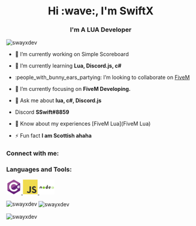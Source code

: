 <h1 align="center">Hi :wave:, I'm SwiftX</h1>
<h3 align="center">I'm A LUA Developer</h3>

<p align="left"> <img src="https://komarev.com/ghpvc/?username=swayxdev&label=Profile%20views&color=0e75b6&style=flat" alt="swayxdev" /> </p>

- :pencil: I’m currently working on Simple Scoreboard

- :seedling: I’m currently learning **Lua, Discord.js, c#**

- :people_with_bunny_ears_partying: I’m looking to collaborate on [FiveM](https://servers.fivem.net/)

- :telescope: I’m currently focusing on **FiveM Developing.**

- :speech_balloon: Ask me about **lua, c#, Discord.js**

- Discord **SSwift#8859**

- :page_facing_up: Know about my experiences [FiveM Lua](FiveM Lua)

- :zap: Fun fact **I am Scottish ahaha**

<h3 align="left">Connect with me:</h3>
<p align="left">
</p>

<h3 align="left">Languages and Tools:</h3>
<p align="left"> <a href="https://www.w3schools.com/cs/" target="_blank" rel="noreferrer"> <img src="https://raw.githubusercontent.com/devicons/devicon/master/icons/csharp/csharp-original.svg" alt="csharp" width="40" height="40"/> </a> <a href="https://developer.mozilla.org/en-US/docs/Web/JavaScript" target="_blank" rel="noreferrer"> <img src="https://raw.githubusercontent.com/devicons/devicon/master/icons/javascript/javascript-original.svg" alt="javascript" width="40" height="40"/> </a> <a href="https://nodejs.org" target="_blank" rel="noreferrer"> <img src="https://raw.githubusercontent.com/devicons/devicon/master/icons/nodejs/nodejs-original-wordmark.svg" alt="nodejs" width="40" height="40"/> </a> </p>

<p><img align="left" src="https://github-readme-stats.vercel.app/api/top-langs?username=swayxdev&show_icons=true&locale=en&layout=compact" alt="swayxdev" /></p>

<p>&nbsp;<img align="center" src="https://github-readme-stats.vercel.app/api?username=swayxdev&show_icons=true&locale=en" alt="swayxdev" /></p>

<p><img align="center" src="https://github-readme-streak-stats.herokuapp.com/?user=swayxdev&" alt="swayxdev" /></p>
